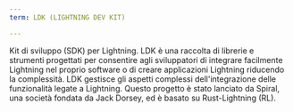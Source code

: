```yaml
---
term: LDK (LIGHTNING DEV KIT)

---
```

Kit di sviluppo (SDK) per Lightning. LDK è una raccolta di librerie e strumenti progettati per consentire agli sviluppatori di integrare facilmente Lightning nel proprio software o di creare applicazioni Lightning riducendo la complessità. LDK gestisce gli aspetti complessi dell'integrazione delle funzionalità legate a Lightning. Questo progetto è stato lanciato da Spiral, una società fondata da Jack Dorsey, ed è basato su Rust-Lightning (RL).